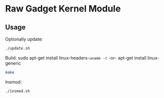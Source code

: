 Raw Gadget Kernel Module
========================

## Usage

Optionally update:

``` bash
./update.sh
```

Build:
sudo apt-get install linux-headers-`uname -r`
-or-
apt-get install linux-generic

``` bash
make
```

Insmod:

``` bash
./insmod.sh
```
